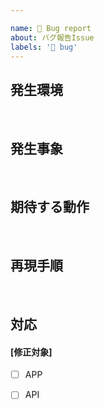 ```yaml
---

name: 🐛 Bug report
about: バグ報告Issue
labels: '🐛 bug'
---
```


## 発生環境

<!-- OS、バージョン等 -->

<br>

## 発生事象

<!-- スクリーンショット、ログあれば添付する -->

<br>

## 期待する動作

<!-- 簡潔に -->

<br>

## 再現手順

<!-- バグが再現できる情報を記載する -->
<!--  テストデータあれば添付する -->

<br>

## 対応

#### [修正対象]

- [ ] APP
- [ ] API

